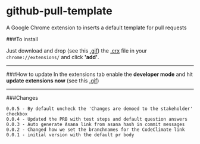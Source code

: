 github-pull-template
====================

A Google Chrome extension to inserts a default template for pull requests

###To install

Just download and drop (see this [.gif](http://img.springe.st/extensioninstall.gif)) the [.crx](https://github.com/mathijsblokland/github-pull-template/raw/master/extension/github-pr-template.crx) file in your `chrome://extensions/` and click **'add'**.

----

###How to update
In the extensions tab enable the **developer mode** and hit **update extensions now** (see this [.gif](http://img.springe.st/extensionupdate.gif))

----

###Changes
````
0.0.5 - By default uncheck the 'Changes are demoed to the stakeholder' checkbox
0.0.4 - Updated the PRB with test steps and default question answers
0.0.3 - Auto generate Asana link from asana hash in commit messages
0.0.2 - Changed how we set the branchnames for the CodeClimate link
0.0.1 - initial version with the default pr body
````
